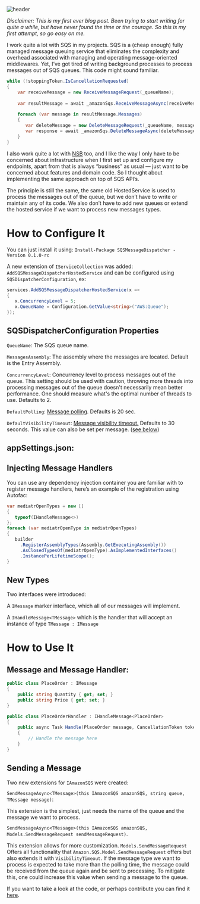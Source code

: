 ![header](https://miro.medium.com/v2/resize:fit:700/0*k_gSZNUWTQVSrt0P)

*Disclaimer: This is my first ever blog post. Been trying to start writing for quite a while, but have never found the time or the courage. So this is my first attempt, so go easy on me.*

I work quite a lot with SQS in my projects. SQS is a (cheap enough) fully managed message queuing service that eliminates the complexity and overhead associated with managing and operating message-oriented middlewares. Yet, I’ve got tired of writing background processes to process messages out of SQS queues. This code might sound familiar.

```csharp
while (!stoppingToken.IsCancellationRequested) 
{ 
    var receiveMessage = new ReceiveMessageRequest(_queueName);           
    
    var resultMessage = await _amazonSqs.ReceiveMessageAsync(receiveMessage, stoppingToken);  
    
    foreach (var message in resultMessage.Messages) 
    { 
       var deleteMessage = new DeleteMessageRequest(_queueName, message.ReceiptHandle);
       var response = await _amazonSqs.DeleteMessageAsync(deleteMessage, stoppingToken); 
    } 
}
```

I also work quite a lot with [NSB](https://particular.net/nservicebus) too, and I like the way I only have to be concerned about infrastructure when I first set up and configure my endpoints, apart from that is always “business” as usual — just want to be concerned about features and domain code. So I thought about implementing the same approach on top of SQS API’s.

The principle is still the same, the same old HostedService is used to process the messages out of the queue, but we don’t have to write or maintain any of its code. We also don’t have to add new queues or extend the hosted service if we want to process new messages types.

# How to Configure It

You can just install it using: `Install-Package SQSMessageDispatcher -Version 0.1.0-rc`

A new extension of `IServiceCollection` was added: `AddSQSMessageDispatcherHostedService` and can be configured using `SQSDispatcherConfiguration`, ex:

```csharp
services.AddSQSMessageDispatcherHostedService(x =>
{
   x.ConcurrencyLevel = 5;
   x.QueueName = Configuration.GetValue<string>("AWS:Queue");
});
```

## SQSDispatcherConfiguration Properties

`QueueName`: The SQS queue name.

`MessagesAssembly`: The assembly where the messages are located. Default is the Entry Assembly.

`ConcurrencyLevel`: Concurrency level to process messages out of the queue. This setting should be used with caution, throwing more threads into processing messages out of the queue doesn't necessarily mean better performance. One should measure what's the optimal number of threads to use. Defaults to 2.

`DefaultPolling`: [Message polling](https://docs.aws.amazon.com/AWSSimpleQueueService/latest/SQSDeveloperGuide/sqs-short-and-long-polling.html). Defaults is 20 sec.

`DefaultVisibilityTimeout`: [Message visibility timeout.](https://docs.aws.amazon.com/AWSSimpleQueueService/latest/SQSDeveloperGuide/sqs-visibility-timeout.html) Defaults to 30 seconds. This value can also be set per message. ([see below](https://outofmemoryexception.hashnode.dev/sqs-message-dispatcher#sending-a-message))

## appSettings.json:

## Injecting Message Handlers

You can use any dependency injection container you are familiar with to register message handlers, here’s an example of the registration using Autofac:

```csharp
var mediatrOpenTypes = new []
{
   typeof(IHandleMessage<>)
};
foreach (var mediatrOpenType in mediatrOpenTypes)
{
   builder
     .RegisterAssemblyTypes(Assembly.GetExecutingAssembly())
     .AsClosedTypesOf(mediatrOpenType).AsImplementedInterfaces()
     .InstancePerLifetimeScope();
}
```

## New Types

Two interfaces were introduced:

A `IMessage` marker interface, which all of our messages will implement.

A `IHandleMessage<TMessage>` which is the handler that will accept an instance of type `TMessage : IMessage`

# How to Use It

## Message and Message Handler:

```csharp
public class PlaceOrder : IMessage
{
    public string Quantity { get; set; }
    public string Price { get; set; }
}

public class PlaceOrderHandler : IHandleMessage<PlaceOrder>
{
    public async Task Handle(PlaceOrder message, CancellationToken token)
    {
        // Handle the message here
    }
}
```

## Sending a Message

Two new extensions for `IAmazonSQS` were created:

`SendMessageAsync<TMessage>(this IAmazonSQS amazonSQS, string queue, TMessage message)`:

This extension is the simplest, just needs the name of the queue and the message we want to process.

`SendMessageAsync<TMessage>(this IAmazonSQS amazonSQS, Models.SendMessageRequest sendMessageRequest)`.

This extension allows for more customization. `Models.SendMessageRequest` Offers all functionality that `Amazon.SQS.Model.SendMessageRequest` offers but also extends it with `VisibilityTimeout`. If the message type we want to process is expected to take more than the polling time, the message could be received from the queue again and be sent to processing. To mitigate this, one could increase this value when sending a message to the queue.

If you want to take a look at the code, or perhaps contribute you can find it [here](https://github.com/marcioduarte89/SQSMessageDispatcher/).
